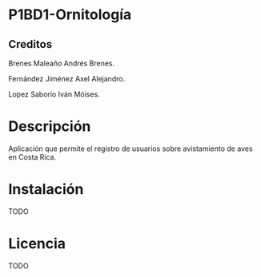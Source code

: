 # P1BD1-Ornitología #

## Creditos

Brenes Maleaño Andrés Brenes.

Fernández Jiménez Axel Alejandro.

Lopez Saborio Iván Móises.

# Descripción #

Aplicación que permite el registro de usuarios sobre avistamiento de aves en Costa Rica.

# Instalación

TODO

# Licencia

TODO
